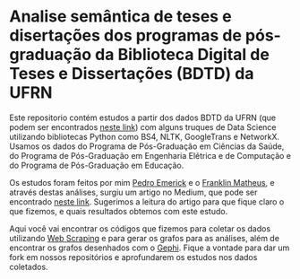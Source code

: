 # Analise semântica de teses e disertações dos programas de pós-graduação da Biblioteca Digital de Teses e Dissertações (BDTD) da UFRN

Este repositorio contém estudos a partir dos dados BDTD da UFRN (que podem ser encontrados [neste link](https://repositorio.ufrn.br/jspui/handle/123456789/11883)) com alguns truques de Data Science utilizando bibliotecas Python como BS4, NLTK, GoogleTrans e NetworkX. Usamos os dados do Programa de Pós-Graduação em Ciências da Saúde, do Programa de Pós-Graduação em Engenharia Elétrica e de Computação e do Programa de Pós-Graduação em Educação.

Os estudos foram feitos por mim [Pedro Emerick](https://github.com/pedroemerick) e o [Franklin Matheus](https://github.com/franklinmatheus), e através destas análises, surgiu um artigo no Medium, que pode ser encontrado [neste link](https://medium.com/@franklinmatheus_/analisando-teses-e-disserta%C3%A7%C3%B5es-de-programas-de-p%C3%B3s-gradua%C3%A7%C3%A3o-da-ufrn-515e7f616d77). Sugerimos a leitura do artigo para que fique claro o que fizemos, e quais resultados obtemos com este estudo.

Aqui você vai encontrar os códigos que fizemos para coletar os dados utilizando [Web Scraping](https://en.wikipedia.org/wiki/Web_scraping) e para gerar os grafos para as análises, além de encontrar os grafos desenhados com o [Gephi](https://gephi.org/). Fique a vontade para dar um fork em nossos repositórios e aprofundarem os estudos nos dados coletados.
